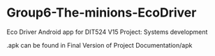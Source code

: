 # Group6-The-minions-EcoDriver
Eco Driver Android app for DIT524 V15 Project: Systems development



.apk can be found in Final Version of Project Documentation/apk

